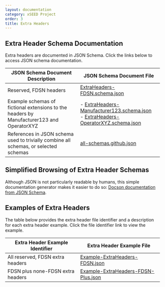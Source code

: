 ```yaml
---
layout: documentation
category: xSEED Project
order: 3
title: Extra Headers
---
```


## Extra Header Schema Documentation

Extra headers are documented in JSON Schema. Click the links below to access JSON schema documentation.

| JSON Schema Document Description                             | JSON Schema Document File                                    |
| ------------------------------------------------------------ | ------------------------------------------------------------ |
| Reserved, FDSN headers                                       | [ExtraHeaders-FDSN.schema.json](https://github.com/iris-edu/xseed-specification/blob/master/ExtraHeaders/ExtraHeaders-FDSN.schema.json) |
| Example schemas of fictional extensions to the headers by Manufacturer123 and OperatorXYZ | - [ExtraHeaders-Manufacturer123.schema.json](https://github.com/iris-edu/xseed-specification/blob/master/ExtraHeaders/ExtraHeaders-Manufacturer123.schema.json)<br/>- [ExtraHeaders-OperatorXYZ.schema.json](https://github.com/iris-edu/xseed-specification/blob/master/ExtraHeaders/ExtraHeaders-OperatorXYZ.schema.json) |
| References in JSON schema used to trivially combine all schemas, or selected schemas | [all-schemas.github.json](https://github.com/iris-edu/xseed-specification/blob/master/ExtraHeaders/all-schemas.github.json) |

## Simplified Browsing of Extra Header Schemas

Although JSON is not particularly readable by humans, this simple documentation generator makes it easier to do so: [Docson documentation from JSON Schema](https://lbovet.github.io/docson/).

## Examples of Extra Headers

The table below provides the extra header file identifier and a description for each extra header example. Click the file identifier link to view the example.

| Extra Header Example Identifier   | Extra Header Example File                                    |
| --------------------------------- | ------------------------------------------------------------ |
| All reserved, FDSN extra headers  | [Example-ExtraHeaders-FDSN.json](https://github.com/iris-edu/xseed-specification/blob/master/ExtraHeaders/Example-ExtraHeaders-FDSN.json) |
| FDSN plus none-FDSN extra headers | [Example-ExtraHeaders-FDSN-Plus.json](https://github.com/iris-edu/xseed-specification/blob/master/ExtraHeaders/Example-ExtraHeaders-FDSN-Plus.json) |

